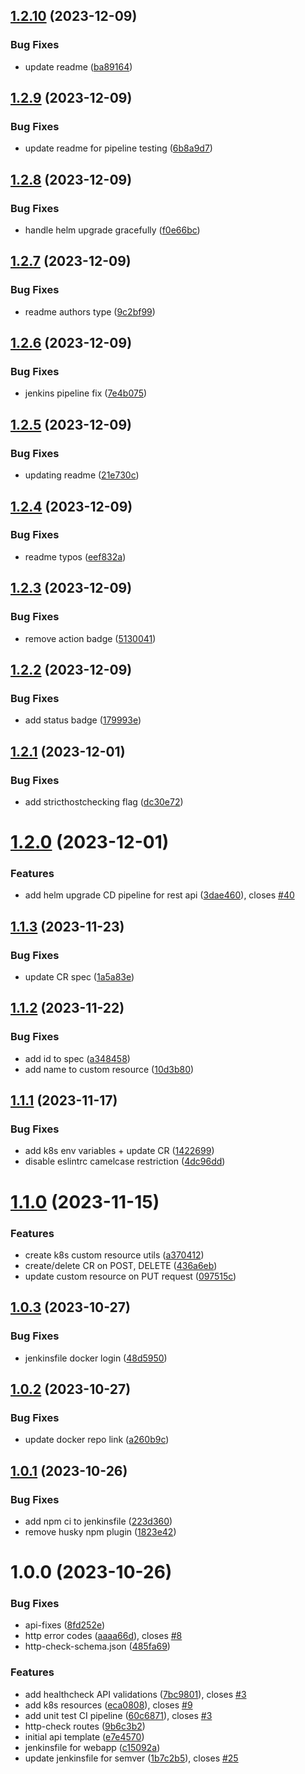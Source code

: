 ## [1.2.10](https://github.com/csye7125-fall2023-group05/webapp/compare/v1.2.9...v1.2.10) (2023-12-09)


### Bug Fixes

* update readme ([ba89164](https://github.com/csye7125-fall2023-group05/webapp/commit/ba89164fdaa3447a6ddbdf4ff55f853aec42dfa3))

## [1.2.9](https://github.com/csye7125-fall2023-group05/webapp/compare/v1.2.8...v1.2.9) (2023-12-09)


### Bug Fixes

* update readme for pipeline testing ([6b8a9d7](https://github.com/csye7125-fall2023-group05/webapp/commit/6b8a9d77d00cdf49d5da5d635c79141b07d7d38a))

## [1.2.8](https://github.com/csye7125-fall2023-group05/webapp/compare/v1.2.7...v1.2.8) (2023-12-09)


### Bug Fixes

* handle helm upgrade gracefully ([f0e66bc](https://github.com/csye7125-fall2023-group05/webapp/commit/f0e66bcb93c8e8c8b31ec53a6a04607af0631ff6))

## [1.2.7](https://github.com/csye7125-fall2023-group05/webapp/compare/v1.2.6...v1.2.7) (2023-12-09)


### Bug Fixes

* readme authors type ([9c2bf99](https://github.com/csye7125-fall2023-group05/webapp/commit/9c2bf99364e33b9dc60277c71058568dda66529a))

## [1.2.6](https://github.com/csye7125-fall2023-group05/webapp/compare/v1.2.5...v1.2.6) (2023-12-09)


### Bug Fixes

* jenkins pipeline fix ([7e4b075](https://github.com/csye7125-fall2023-group05/webapp/commit/7e4b07573848e59dd7b0ab4ce4b58433061c92d3))

## [1.2.5](https://github.com/csye7125-fall2023-group05/webapp/compare/v1.2.4...v1.2.5) (2023-12-09)


### Bug Fixes

* updating readme ([21e730c](https://github.com/csye7125-fall2023-group05/webapp/commit/21e730cb7459398c46d7931c73f2fbf2449b146c))

## [1.2.4](https://github.com/csye7125-fall2023-group05/webapp/compare/v1.2.3...v1.2.4) (2023-12-09)


### Bug Fixes

* readme typos ([eef832a](https://github.com/csye7125-fall2023-group05/webapp/commit/eef832a774a2f97de6fbbfc8de2fd5ef04e69d2d))

## [1.2.3](https://github.com/csye7125-fall2023-group05/webapp/compare/v1.2.2...v1.2.3) (2023-12-09)


### Bug Fixes

* remove action badge ([5130041](https://github.com/csye7125-fall2023-group05/webapp/commit/5130041524e9b1aca51c4c0d4b581290c3cf9ad1))

## [1.2.2](https://github.com/csye7125-fall2023-group05/webapp/compare/v1.2.1...v1.2.2) (2023-12-09)


### Bug Fixes

* add status badge ([179993e](https://github.com/csye7125-fall2023-group05/webapp/commit/179993ec5d905fab3a00e3752aaf6e3d8df43bc3))

## [1.2.1](https://github.com/csye7125-fall2023-group05/webapp/compare/v1.2.0...v1.2.1) (2023-12-01)


### Bug Fixes

* add stricthostchecking flag ([dc30e72](https://github.com/csye7125-fall2023-group05/webapp/commit/dc30e72d224033f8631fcfb900afb72648c850e8))

# [1.2.0](https://github.com/csye7125-fall2023-group05/webapp/compare/v1.1.3...v1.2.0) (2023-12-01)


### Features

* add helm upgrade CD pipeline for rest api ([3dae460](https://github.com/csye7125-fall2023-group05/webapp/commit/3dae460c4abe526a8a40bab08384492692c2f381)), closes [#40](https://github.com/csye7125-fall2023-group05/webapp/issues/40)

## [1.1.3](https://github.com/csye7125-fall2023-group05/webapp/compare/v1.1.2...v1.1.3) (2023-11-23)


### Bug Fixes

* update CR spec ([1a5a83e](https://github.com/csye7125-fall2023-group05/webapp/commit/1a5a83e2f56ab324fb6505a0cab5daf750bf0455))

## [1.1.2](https://github.com/csye7125-fall2023-group05/webapp/compare/v1.1.1...v1.1.2) (2023-11-22)


### Bug Fixes

* add id to spec ([a348458](https://github.com/csye7125-fall2023-group05/webapp/commit/a348458884c11d7118e9bf80d67c20caba2c3b2d))
* add name to custom resource ([10d3b80](https://github.com/csye7125-fall2023-group05/webapp/commit/10d3b80a7b1faa299082e7236ab3cd784ae7d0bf))

## [1.1.1](https://github.com/csye7125-fall2023-group05/webapp/compare/v1.1.0...v1.1.1) (2023-11-17)


### Bug Fixes

* add k8s env variables + update CR ([1422699](https://github.com/csye7125-fall2023-group05/webapp/commit/14226994ff3fb378e0dab9a49f4b6e0ed3cc3ad7))
* disable eslintrc camelcase restriction ([4dc96dd](https://github.com/csye7125-fall2023-group05/webapp/commit/4dc96dd92c7a012aecd782c4c40b8c1c138ee284))

# [1.1.0](https://github.com/csye7125-fall2023-group05/webapp/compare/v1.0.3...v1.1.0) (2023-11-15)


### Features

* create k8s custom resource utils ([a370412](https://github.com/csye7125-fall2023-group05/webapp/commit/a37041223d36e23c2324a6a7310ffc9d99249593))
* create/delete CR on POST, DELETE ([436a6eb](https://github.com/csye7125-fall2023-group05/webapp/commit/436a6eb6d1e16acf8950c180cc117c3eae8430b1))
* update custom resource on PUT request ([097515c](https://github.com/csye7125-fall2023-group05/webapp/commit/097515c3f1092cca7e3e23439f3c69e4fbd924a4))

## [1.0.3](https://github.com/csye7125-fall2023-group05/webapp/compare/v1.0.2...v1.0.3) (2023-10-27)


### Bug Fixes

* jenkinsfile docker login ([48d5950](https://github.com/csye7125-fall2023-group05/webapp/commit/48d59508bf1a706368a6c4da839aa75e6f8d1209))

## [1.0.2](https://github.com/csye7125-fall2023-group05/webapp/compare/v1.0.1...v1.0.2) (2023-10-27)


### Bug Fixes

* update docker repo link ([a260b9c](https://github.com/csye7125-fall2023-group05/webapp/commit/a260b9ca8d1019845f553c4caf3175bd308cd072))

## [1.0.1](https://github.com/csye7125-fall2023-group05/webapp/compare/v1.0.0...v1.0.1) (2023-10-26)


### Bug Fixes

* add npm ci to jenkinsfile ([223d360](https://github.com/csye7125-fall2023-group05/webapp/commit/223d360396465beadf399654ab0911a735404da9))
* remove husky npm plugin ([1823e42](https://github.com/csye7125-fall2023-group05/webapp/commit/1823e428dc83be41a06df393d6c7e1103e0f37ef))

# 1.0.0 (2023-10-26)


### Bug Fixes

* api-fixes ([8fd252e](https://github.com/csye7125-fall2023-group05/webapp/commit/8fd252e958d90c9d5ac3e850220807f1801433dd))
* http error codes ([aaaa66d](https://github.com/csye7125-fall2023-group05/webapp/commit/aaaa66d151ff933391c86d9f0cd87f8f9c9baec3)), closes [#8](https://github.com/csye7125-fall2023-group05/webapp/issues/8)
* http-check-schema.json ([485fa69](https://github.com/csye7125-fall2023-group05/webapp/commit/485fa69a9797059878ca96c5bcd461cf512927d8))


### Features

* add healthcheck API validations ([7bc9801](https://github.com/csye7125-fall2023-group05/webapp/commit/7bc9801dcbd0be8bf9f27fbe5258e50ed2e38966)), closes [#3](https://github.com/csye7125-fall2023-group05/webapp/issues/3)
* add k8s resources ([eca0808](https://github.com/csye7125-fall2023-group05/webapp/commit/eca0808f0deff73d08973ffbf9f3e59e38318e07)), closes [#9](https://github.com/csye7125-fall2023-group05/webapp/issues/9)
* add unit test CI pipeline ([60c6871](https://github.com/csye7125-fall2023-group05/webapp/commit/60c687179f7ae8bf49854f9dd418e3599c24a34f)), closes [#3](https://github.com/csye7125-fall2023-group05/webapp/issues/3)
* http-check routes ([9b6c3b2](https://github.com/csye7125-fall2023-group05/webapp/commit/9b6c3b2d48383cefa96e9349bd9636a29b274502))
* initial api template ([e7e4570](https://github.com/csye7125-fall2023-group05/webapp/commit/e7e4570ede492b51d52bf9ef4ed14b52a3c6e1e1))
* jenkinsfile for webapp ([c15092a](https://github.com/csye7125-fall2023-group05/webapp/commit/c15092a60487b9e3b52683d797ad28e673d3a444))
* update jenkinsfile for semver ([1b7c2b5](https://github.com/csye7125-fall2023-group05/webapp/commit/1b7c2b50d5a49c3b561ee1386d29d6b31bdbe9ad)), closes [#25](https://github.com/csye7125-fall2023-group05/webapp/issues/25)
